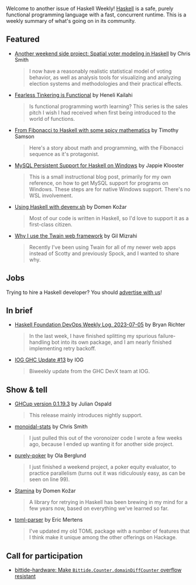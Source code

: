 Welcome to another issue of Haskell Weekly!
[Haskell](https://www.haskell.org) is a safe, purely functional programming language with a fast, concurrent runtime.
This is a weekly summary of what's going on in its community.

## Featured

<!-- Runs on 2023-07-13. -->
<!--
- [Which cloud technologies are you using in your projects?](https://www.developereconomics.net/?member_id=haskell&utm_medium=nl_4) (ad)
  > Share what you like and dislike about dbaas, containers, serverless iaas for a chance to win amazing prizes. Plus you'll get free access to a virtual goody bag packed with discount codes, vouchers and free resources! [Take the survey.](https://www.developereconomics.net/?member_id=haskell&utm_medium=nl_4)
-->

- [Another weekend side project: Spatial voter modeling in Haskell](https://discourse.haskell.org/t/another-weekend-side-project-spatial-voter-modeling-in-haskell/6842?u=taylorfausak) by Chris Smith
  > I now have a reasonably realistic statistical model of voting behavior, as well as analysis tools for visualizing and analyzing election systems and methodologies and their practical effects.

- [Fearless Tinkering is Functional](https://www.heneli.dev/blog/fearless-tinkering-is-functional) by Heneli Kailahi
  > Is functional programming worth learning? This series is the sales pitch I wish I had received when first being introduced to the world of functions.

- [From Fibonacci to Haskell with some spicy mathematics](https://timothysamson.github.io/posts/fibonacci-haskell/) by Timothy Samson
  > Here's a story about math and programming, with the Fibonacci sequence as it's protagonist.

- [MySQL Persistent Support for Haskell on Windows](https://jappie.me/mysql-persistent-support-for-haskell-on-windows.html) by Jappie Klooster
  > This is a small instructional blog post, primarily for my own reference, on how to get MySQL support for programs on Windows. These steps are for native Windows support. There's no WSL involvement.

- [Using Haskell with devenv.sh](https://discourse.haskell.org/t/using-haskell-with-devenv-sh/6831?u=taylorfausak) by Domen Kožar
  > Most of our code is written in Haskell, so I'd love to support it as a first-class citizen.

- [Why I use the Twain web framework](https://gilmi.me/blog/post/2023/07/01/why-i-use-twain) by Gil Mizrahi
  > Recently I've been using Twain for all of my newer web apps instead of Scotty and previously Spock, and I wanted to share why.

## Jobs

Trying to hire a Haskell developer?
You should [advertise with us](https://haskellweekly.news/advertising.html)!

## In brief

- [Haskell Foundation DevOps Weekly Log, 2023-07-05](https://discourse.haskell.org/t/haskell-foundation-devops-weekly-log-2023-07-05/6856?u=taylorfausak) by Bryan Richter
  > In the last week, I have finished splitting my spurious failure-handling bot into its own package, and I am nearly finished implementing retry backoff.

- [IOG GHC Update #13](https://engineering.iog.io/2023-06-29-ghc-update/) by IOG
  > Biweekly update from the GHC DevX team at IOG.

## Show & tell

- [GHCup version 0.1.19.3](https://discourse.haskell.org/t/ann-ghcup-0-1-19-3-released/6749?u=taylorfausak) by Julian Ospald
  > This release mainly introduces nightly support.

- [monoidal-stats](https://discourse.haskell.org/t/feedback-requested-monoidal-stats/6833?u=taylorfausak) by Chris Smith
  > I just pulled this out of the voronoizer code I wrote a few weeks ago, because I ended up wanting it for another side project.

- [purely-poker](https://discourse.haskell.org/t/a-poker-equity-evaluator-ideas-for-new-features/6844?u=taylorfausak) by Ola Berglund
  > I just finished a weekend project, a poker equity evaluator, to practice parallelism (turns out it was ridiculously easy, as can be seen on line 99).

- [Stamina](https://discourse.haskell.org/t/stamina-retrying-for-humans-using-haskell/6850?u=taylorfausak) by Domen Kožar
  > A library for retrying in Haskell has been brewing in my mind for a few years now, based on everything we've learned so far.

- [toml-parser](https://discourse.haskell.org/t/ann-toml-parser-1-0-0-0-released/6774?u=taylorfausak) by Eric Mertens
  > I've updated my old TOML package with a number of features that I think make it unique among the other offerings on Hackage.

## Call for participation

- [bittide-hardware: Make `Bittide.Counter.domainDiffCounter` overflow resistant](https://github.com/bittide/bittide-hardware/issues/328)
